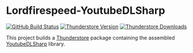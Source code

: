 # Lordfirespeed-YoutubeDLSharp

[![GitHub Build Status](https://img.shields.io/github/actions/workflow/status/lordfirespeed/youtubedlsharpthunderstore/build.yml?style=for-the-badge&logo=github)](https://github.com/Lordfirespeed/youtubedlsharpthunderstore/actions/workflows/build.yml)
[![Thunderstore Version](https://img.shields.io/thunderstore/v/Lordfirespeed/YoutubeDLSharp?style=for-the-badge&logo=thunderstore&logoColor=white)](https://thunderstore.io/c/lethal-company/p/Lordfirespeed/YoutubeDLSharp/)
[![Thunderstore Downloads](https://img.shields.io/thunderstore/dt/Lordfirespeed/YoutubeDLSharp?style=for-the-badge&logo=thunderstore&logoColor=white)](https://thunderstore.io/c/lethal-company/p/Lordfirespeed/YoutubeDLSharp/)

This project builds a [Thunderstore](https://thunderstore.io) package containing the assembled 
[YoutubeDLSharp](https://github.com/Bluegrams/YoutubeDLSharp) library.